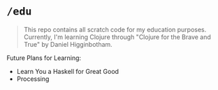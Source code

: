 # `/edu`

> This repo contains all scratch code for my education purposes. Currently, I'm
learning Clojure through "Clojure for the Brave and True" by Daniel
Higginbotham.

Future Plans for Learning:
- Learn You a Haskell for Great Good
- Processing
